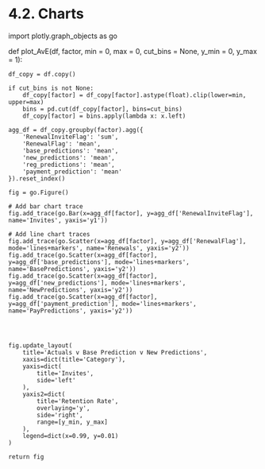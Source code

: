 # 4.2. Charts


import plotly.graph_objects as go

def plot_AvE(df, factor, min = 0, max = 0, cut_bins = None, y_min = 0, y_max = 1):

    df_copy = df.copy()

    if cut_bins is not None:
        df_copy[factor] = df_copy[factor].astype(float).clip(lower=min, upper=max)
        bins = pd.cut(df_copy[factor], bins=cut_bins)
        df_copy[factor] = bins.apply(lambda x: x.left)

    agg_df = df_copy.groupby(factor).agg({
        'RenewalInviteFlag': 'sum',
        'RenewalFlag': 'mean',
        'base_predictions': 'mean',
        'new_predictions': 'mean',
        'reg_predictions': 'mean',
        'payment_prediction': 'mean'
    }).reset_index()

    fig = go.Figure()

    # Add bar chart trace
    fig.add_trace(go.Bar(x=agg_df[factor], y=agg_df['RenewalInviteFlag'], name='Invites', yaxis='y1'))

    # Add line chart traces
    fig.add_trace(go.Scatter(x=agg_df[factor], y=agg_df['RenewalFlag'], mode='lines+markers', name='Renewals', yaxis='y2'))
    fig.add_trace(go.Scatter(x=agg_df[factor], y=agg_df['base_predictions'], mode='lines+markers', name='BasePredictions', yaxis='y2'))
    fig.add_trace(go.Scatter(x=agg_df[factor], y=agg_df['new_predictions'], mode='lines+markers', name='NewPredictions', yaxis='y2'))
    fig.add_trace(go.Scatter(x=agg_df[factor], y=agg_df['payment_prediction'], mode='lines+markers', name='PayPredictions', yaxis='y2'))

    
    

    fig.update_layout(
        title='Actuals v Base Prediction v New Predictions',
        xaxis=dict(title='Category'),
        yaxis=dict(
            title='Invites',
            side='left'
        ),
        yaxis2=dict(
            title='Retention Rate',
            overlaying='y',
            side='right',
            range=[y_min, y_max]
        ),
        legend=dict(x=0.99, y=0.01)
    )

    return fig

